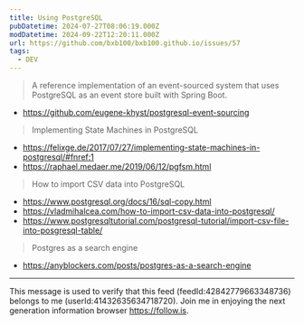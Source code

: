 ```yaml
---
title: Using PostgreSQL
pubDatetime: 2024-07-27T08:06:19.000Z
modDatetime: 2024-09-22T12:20:11.000Z
url: https://github.com/bxb100/bxb100.github.io/issues/57
tags:
  - DEV
---
```


> A reference implementation of an event-sourced system that uses PostgreSQL as an event store built with Spring Boot.

- https://github.com/eugene-khyst/postgresql-event-sourcing

> Implementing State Machines in PostgreSQL

- https://felixge.de/2017/07/27/implementing-state-machines-in-postgresql/#fnref:1
- https://raphael.medaer.me/2019/06/12/pgfsm.html

> How to import CSV data into PostgreSQL

- https://www.postgresql.org/docs/16/sql-copy.html
- https://vladmihalcea.com/how-to-import-csv-data-into-postgresql/
- https://www.postgresqltutorial.com/postgresql-tutorial/import-csv-file-into-posgresql-table/

> Postgres as a search engine

- https://anyblockers.com/posts/postgres-as-a-search-engine

---

<a id='issuecomment-2366760972'></a>
This message is used to verify that this feed (feedId:42842779663348736) belongs to me (userId:41432635634718720). Join me in enjoying the next generation information browser https://follow.is.
